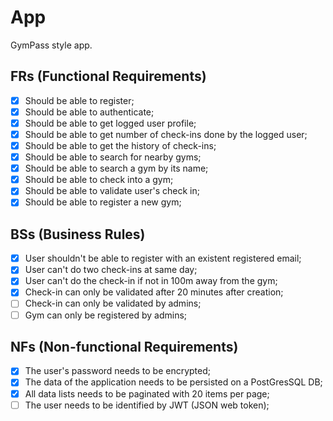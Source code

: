 # App

GymPass style app.

## FRs (Functional Requirements)

- [x] Should be able to register;
- [x] Should be able to authenticate;
- [x] Should be able to get logged user profile;
- [x] Should be able to get number of check-ins done by the logged user;
- [x] Should be able to get the history of check-ins;
- [x] Should be able to search for nearby gyms;
- [x] Should be able to search a gym by its name;
- [x] Should be able to check into a gym;
- [x] Should be able to validate user's check in;
- [x] Should be able to register a new gym;

## BSs (Business Rules)

- [x] User shouldn't be able to register with an existent registered email;
- [x] User can't do two check-ins at same day;
- [x] User can't do the check-in if not in 100m away from the gym;
- [x] Check-in can only be validated after 20 minutes after creation;
- [ ] Check-in can only be validated by admins;
- [ ] Gym can only be registered by admins;

## NFs (Non-functional Requirements)

- [x] The user's password needs to be encrypted;
- [x] The data of the application needs to be persisted on a PostGresSQL DB;
- [x] All data lists needs to be paginated with 20 items per page;
- [ ] The user needs to be identified by JWT (JSON web token);